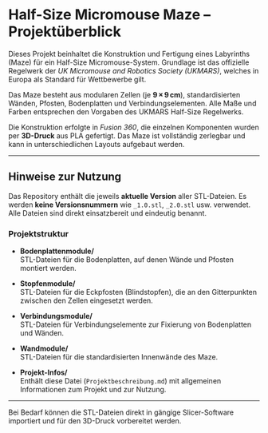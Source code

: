# Half-Size Micromouse Maze – Projektüberblick

Dieses Projekt beinhaltet die Konstruktion und Fertigung eines Labyrinths (Maze) für ein Half-Size Micromouse-System. Grundlage ist das offizielle Regelwerk der *UK Micromouse and Robotics Society (UKMARS)*, welches in Europa als Standard für Wettbewerbe gilt.

Das Maze besteht aus modularen Zellen (je **9 × 9 cm**), standardisierten Wänden, Pfosten, Bodenplatten und Verbindungselementen. Alle Maße und Farben entsprechen den Vorgaben des UKMARS Half-Size Regelwerks.

Die Konstruktion erfolgte in *Fusion 360*, die einzelnen Komponenten wurden per **3D-Druck** aus PLA gefertigt. Das Maze ist vollständig zerlegbar und kann in unterschiedlichen Layouts aufgebaut werden.

---

## Hinweise zur Nutzung

Das Repository enthält die jeweils **aktuelle Version** aller STL-Dateien. Es werden **keine Versionsnummern** wie `_1.0.stl`, `_2.0.stl` usw. verwendet. Alle Dateien sind direkt einsatzbereit und eindeutig benannt.

### Projektstruktur

- **Bodenplattenmodule/**  
  STL-Dateien für die Bodenplatten, auf denen Wände und Pfosten montiert werden.

- **Stopfenmodule/**  
  STL-Dateien für die Eckpfosten (Blindstopfen), die an den Gitterpunkten zwischen den Zellen eingesetzt werden.

- **Verbindungsmodule/**  
  STL-Dateien für Verbindungselemente zur Fixierung von Bodenplatten und Wänden.

- **Wandmodule/**  
  STL-Dateien für die standardisierten Innenwände des Maze.

- **Projekt-Infos/**  
  Enthält diese Datei (`Projektbeschreibung.md`) mit allgemeinen Informationen zum Projekt und zur Nutzung.

---

Bei Bedarf können die STL-Dateien direkt in gängige Slicer-Software importiert und für den 3D-Druck vorbereitet werden.
